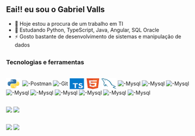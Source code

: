 ## Eai!! eu sou o Gabriel Valls

- 🔭 Hoje estou a procura de um trabalho em TI
- 🌱 Estudando Python, TypeScript, Java, Angular, SQL Oracle
- ⚡ Gosto bastante de desenvolvimento de sistemas e manipulação de dados 

##
<h3>Tecnologias e ferramentas</h3>

<div style="display: inline_block"><br>
  
<img align="center" alt="Rafa-Python" height="30" width="40" src="https://raw.githubusercontent.com/devicons/devicon/master/icons/python/python-original.svg">
<img align="center" alt="-Postman" height="30" width="40" src="https://cdn.jsdelivr.net/gh/devicons/devicon@latest/icons/postman/postman-plain.svg" /> 
<img align="center" alt="-Git" height="30" width="40" src="https://cdn.jsdelivr.net/gh/devicons/devicon/icons/git/git-original.svg" />
<img align="center" alt="-Ts" height="30" width="40" src="https://raw.githubusercontent.com/devicons/devicon/master/icons/typescript/typescript-plain.svg">
<img align="center" alt="-HTML" height="30" width="40" src="https://raw.githubusercontent.com/devicons/devicon/master/icons/html5/html5-original.svg">
<img align="center" alt="-Mysql" height="30" width="40" src="https://raw.githubusercontent.com/devicons/devicon/master/icons/mysql/mysql-original.svg">
<img align="center" alt="-Mysql" height="30" width="40" src="https://cdn.jsdelivr.net/gh/devicons/devicon/icons/java/java-original.svg">
<img align="center" alt="-Mysql" height="30" width="40" src="https://cdn.jsdelivr.net/gh/devicons/devicon/icons/spring/spring-original.svg">
<img align="center" alt="-Mysql" height="30" width="40" src="https://cdn.jsdelivr.net/gh/devicons/devicon/icons/kotlin/kotlin-original.svg">
<img align="center" alt="-Mysql" height="30" width="40" src="https://cdn.jsdelivr.net/gh/devicons/devicon/icons/androidstudio/androidstudio-original.svg">
<img align="center" alt="-Mysql" height="30" width="40" src="https://cdn.jsdelivr.net/gh/devicons/devicon/icons/dart/dart-original.svg">
<img align="center" alt="-Mysql" height="30" width="40" src="https://cdn.jsdelivr.net/gh/devicons/devicon/icons/flutter/flutter-original.svg">
<img align="center" alt="-Mysql" height="30" width="40" src="https://cdn.jsdelivr.net/gh/devicons/devicon/icons/sqldeveloper/sqldeveloper-original.svg">
<img align="center" alt="-Mysql" height="30" width="40" src="https://cdn.jsdelivr.net/gh/devicons/devicon/icons/docker/docker-original.svg">
<img align="center" alt="-Mysql" height="30" width="40" src="https://cdn.jsdelivr.net/gh/devicons/devicon/icons/oracle/oracle-original.svg">

</div>

##

<div heigth="190em">
  <img height="180em" src="https://github-readme-stats.vercel.app/api?username=Vaalls&theme=tokyonight&show_icons=true&hide_border=true&count_private=true">
  <img height="180em" src="https://github-readme-stats.vercel.app/api/top-langs/?username=Vaalls&theme=tokyonight&show_icons=true&hide_border=true&layout=compact">
</div>

##

##

<div> 
  <a href="https://instagram.com/_vaalls" target="_blank"><img src="https://img.shields.io/badge/-Instagram-%23E4405F?style=for-the-badge&logo=instagram&logoColor=white" target="_blank"></a>
  <a href="https://www.linkedin.com/in/gabriel-valls-539301256" target="_blank"><img src="https://img.shields.io/badge/-LinkedIn-%230077B5?style=for-the-badge&logo=linkedin&logoColor=white" target="_blank"></a> 
</div>

##

  
